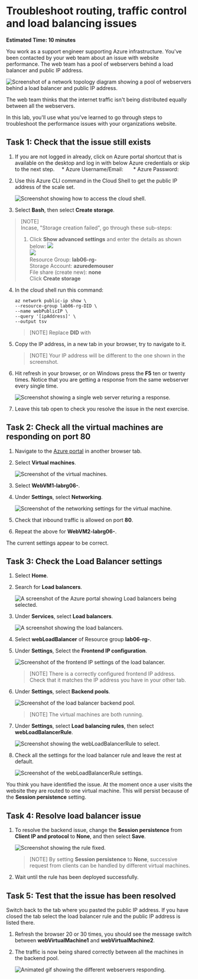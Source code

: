 # Troubleshoot routing, traffic control and load balancing issues

**Estimated Time: 10 minutes**

You work as a support engineer supporting Azure infrastructure. You've been contacted by your web team about an issue with website performance. The web team has a pool of webservers behind a load balancer and public IP address.

![Screenshot of a network topology diagram showing a pool of webservers behind a load balancer and public IP address.](../media/mod6-1.png)

The web team thinks that the internet traffic isn't being distributed equally between all the webservers.

In this lab, you'll use what you've learned to go through steps to troubleshoot the performance issues with your organizations website.

## Task 1: Check that the issue still exists

1. If you are not logged in already, click on Azure portal shortcut that is available on the desktop and log in with below Azure credentials or skip to the next step.
    * Azure Username/Email: <inject key="AzureAdUserEmail"></inject> 
    * Azure Password: <inject key="AzureAdUserPassword"></inject>

1. Use this Azure CLI command in the Cloud Shell to get the public IP address of the scale set.

    ![Screenshot showing how to access the cloud shell.](../media/mod6-2.png)

1. Select **Bash**, then select **Create storage**.
 >[NOTE] \
 >Incase, "Storage creation failed", go through these sub-steps:
 >1. Click **Show advanced settings** and enter the details as shown below:
 >![](../media/mod6-3.png)\
 >![](../media/mod6-4.png)\
 > Resource Group: **lab06-rg-<inject key="Deployment ID" enableCopy="false" />** \
 > Storage Account: **azuredemouser<inject key="Deployment ID" enableCopy="false" />** \
 > File share (create new): **none** \
 > Click **Create storage** 

4. In the cloud shell run this command:
   
    ```
    az network public-ip show \
    --resource-group lab06-rg-DID \
    --name webPublicIP \
    --query '[ipAddress]' \
    --output tsv
    ```
    > [NOTE] Replace **DID** with <inject key="Deployment ID" enableCopy="false" />

5. Copy the IP address, in a new tab in your browser, try to navigate to it.

    > [NOTE]
    > Your IP address will be different to the one shown in the screenshot.

6. Hit refresh in your browser, or on Windows press the **F5** ten or twenty times. Notice that you are getting a response from the same webserver every single time.

    ![Screenshot showing a single web server returing a response.](../media/mod6-5.png)

7. Leave this tab open to check you resolve the issue in the next exercise.

## Task 2: Check all the virtual machines are responding on port 80

1. Navigate to the [Azure portal](https://portal.azure.com/learn.docs.microsoft.com?azure-portal=true) in another browser tab.

1. Select **Virtual machines**.

    ![Screenshot of the virtual machines.](../media/mod6-6.png)

1. Select **WebVM1-labrg06-<inject key="Deployment ID" enableCopy="false" />**.

1. Under **Settings**, select **Networking**.

    ![Screenshot of the networking settings for the virtual machine.](../media/mod6-7.png)
  
1. Check that inbound traffic is allowed on port **80**.

1. Repeat the above for **WebVM2-labrg06-<inject key="Deployment ID" enableCopy="false" />**.

The current settings appear to be correct.

## Task 3: Check the Load Balancer settings

1. Select **Home**.

1. Search for **Load balancers**.

    ![A screenshot of the Azure portal showing Load balancers being selected.](../media/mod6-8.png)

1. Under **Services**, select **Load balancers**.

    ![A screenshot showing the load balancers.](../media/mod6-9.png)

1. Select **webLoadBalancer** of Resource group **lab06-rg-<inject key="Deployment ID" enableCopy="false" />**.

1. Under **Settings**, Select the **Frontend IP configuration**.

    ![Screenshot of the frontend IP settings of the load balancer.](../media/mod6-10.png)

    > [NOTE]
    > There is a correctly configured frontend IP address. Check that it matches the IP address you have in your other tab.

1. Under **Settings**, select **Backend pools**.

    ![Screenshot of the load balancer backend pool.](../media/mod6-11.png)

    > [NOTE]
    > The virtual machines are both running.

1. Under **Settings**, select **Load balancing rules**, then select **webLoadBalancerRule**.

    ![Screenshot showing the webLoadBalancerRule to select.](../media/mod6-12.png)

1. Check all the settings for the load balancer rule and leave the rest at default.

    ![Screenshot of the webLoadBalancerRule settings.](../media/mod6-13.png)

You think you have identified the issue. At the moment once a user visits the website they are routed to one virtual machine. This will persist because of the **Session persistence** setting.

## Task 4: Resolve load balancer issue

1. To resolve the backend issue, change the **Session persistence** from **Client IP and protocol** to **None**, and then select **Save**.

    ![Screenshot showing the rule fixed.](../media/mod6-14.png)

    > [NOTE]
    > By setting **Session persistence** to **None**, successive request from clients can be handled by different virtual machines.

1. Wait until the rule has been deployed successfully.

## Task 5: Test that the issue has been resolved

Switch back to the tab where you pasted the public IP address. If you have closed the tab select the load balancer rule and the public IP address is listed there.

1. Refresh the browser 20 or 30 times, you should see the message switch between **webVirtualMachine1** and **webVirtualMachine2**.
1. The traffic is now being shared correctly between all the machines in the backend pool.

    ![Animated gif showing the different webservers responding.](../media/traffic_distribution.gif)
